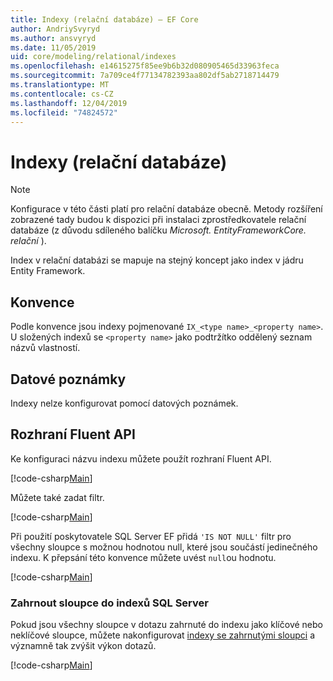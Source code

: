 ```yaml
---
title: Indexy (relační databáze) – EF Core
author: AndriySvyryd
ms.author: ansvyryd
ms.date: 11/05/2019
uid: core/modeling/relational/indexes
ms.openlocfilehash: e14615275f85ee9b6b32d080905465d33963feca
ms.sourcegitcommit: 7a709ce4f77134782393aa802df5ab2718714479
ms.translationtype: MT
ms.contentlocale: cs-CZ
ms.lasthandoff: 12/04/2019
ms.locfileid: "74824572"
---
```

# <a name="indexes-relational-database"></a>Indexy (relační databáze)

> [!NOTE]  
> Konfigurace v této části platí pro relační databáze obecně. Metody rozšíření zobrazené tady budou k dispozici při instalaci zprostředkovatele relační databáze (z důvodu sdíleného balíčku *Microsoft. EntityFrameworkCore. relační* ).

Index v relační databázi se mapuje na stejný koncept jako index v jádru Entity Framework.

## <a name="conventions"></a>Konvence

Podle konvence jsou indexy pojmenované `IX_<type name>_<property name>`. U složených indexů se `<property name>` jako podtržítko oddělený seznam názvů vlastností.

## <a name="data-annotations"></a>Datové poznámky

Indexy nelze konfigurovat pomocí datových poznámek.

## <a name="fluent-api"></a>Rozhraní Fluent API

Ke konfiguraci názvu indexu můžete použít rozhraní Fluent API.

[!code-csharp[Main](../../../../samples/core/Modeling/FluentAPI/Relational/IndexName.cs?name=Model&highlight=9)]

Můžete také zadat filtr.

[!code-csharp[Main](../../../../samples/core/Modeling/FluentAPI/Relational/IndexFilter.cs?name=Model&highlight=9)]

Při použití poskytovatele SQL Server EF přidá `'IS NOT NULL'` filtr pro všechny sloupce s možnou hodnotou null, které jsou součástí jedinečného indexu. K přepsání této konvence můžete uvést `null`ou hodnotu.

[!code-csharp[Main](../../../../samples/core/Modeling/FluentAPI/Relational/IndexNoFilter.cs?name=Model&highlight=10)]

### <a name="include-columns-in-sql-server-indexes"></a>Zahrnout sloupce do indexů SQL Server

Pokud jsou všechny sloupce v dotazu zahrnuté do indexu jako klíčové nebo neklíčové sloupce, můžete nakonfigurovat [indexy se zahrnutými sloupci](https://docs.microsoft.com/sql/relational-databases/indexes/create-indexes-with-included-columns) a významně tak zvýšit výkon dotazů.

[!code-csharp[Main](../../../../samples/core/Modeling/FluentAPI/Relational/IndexInclude.cs?name=Model)]
